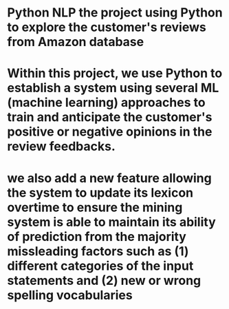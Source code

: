 # Python NLP the project using Python to explore the customer's reviews from Amazon database
# Within this project, we use Python to establish a system using several ML (machine learning) approaches to train and anticipate the customer's positive or negative opinions in the review feedbacks.
# we also add a new feature allowing the system to update its lexicon overtime to ensure the mining system is able to maintain its ability of prediction from the majority missleading factors such as (1) different categories of the input statements and (2) new or wrong spelling vocabularies  
